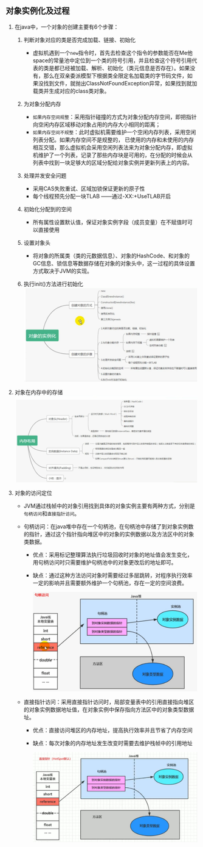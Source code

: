 ## 对象实例化及过程

1. 在java中，一个对象的创建主要有6个步骤：
    1. 判断对象对应的类是否完成加载、链接、初始化
        - 虚拟机遇到一个`new`指令时，首先去检查这个指令的参数能否在Me他space的常量池中定位到一个类的符号引用，并且检查这个符号引用代表的类是都已经被加载、解析、初始化（类元信息是否存在）。如果没有，那么在双亲委派模型下根据类全限定名加载类的字节码文件，如果没找到文件，就抛出ClassNotFoundException异常，如果找到就加载类并生成对应的class类对象。

    2. 为对象分配内存
        - `如果内存空间规整`：采用指针碰撞的方式为对象分配内存空间，即把指针向空闲内存区域移动对象占用的内存大小相同的距离；
        - `如果内存空间不规整`：此时虚拟机需要维护一个空闲内存列表，采用空闲列表分配。如果内存空间不是规整的， 已使用的内存和未使用的内存相互交错，那么虚拟机会采用空闲列表法来为对象分配内存，即虚拟机维护了一个列表，记录了那些内存块是可用的，在分配的时候会从列表中找到一块足够大的区域分配给对象实例并更新列表上的内容。

    3. 处理并发安全问题
        - 采用CAS失败重试、区域加锁保证更新的原子性
        - 每个线程预先分配一块TLAB ——通过-XX:+UseTLAB开启
        
    4. 初始化分配到的空间
        - 所有属性设置默认值，保证对象实例字段（成员变量）在不赋值时可以直接使用

    5. 设置对象头
        - 将对象的所属类（类的元数据信息）、对象的HashCode、和对象的GC信息、锁信息等数据存储在对象的对象头中，这一过程的具体设置方式取决于JVM的实现。

    6. 执行init()方法进行初始化
        ![对象的实例化](./img/对象的实例化.jpg)

2. 对象在内存中的存储
    ![对象的内存布局](./img/对象的内存布局.jpg)

3. 对象的访问定位       
    - JVM通过栈帧中的对象引用找到具体的对象实例主要有两种方式，分别是`句柄访问`和`直接指针访问`。
    - 句柄访问：在java堆中存在一个句柄池，在句柄池中存储了到对象实例数的指针，通过这个指针指向堆区中的对象的实例数据以及方法区中的对象类数据。

        - 优点：采用标记整理算法执行垃圾回收时对象的地址值会发生变化，用句柄访问时只需要维护句柄池中的对象更改后的地址即可。

        - 缺点：通过这种方法访问对象时需要经过多层跳转，对程序执行效率一定的影响并且需要额外维护一个句柄池，存在一定的空间浪费。

            ![对象访问-句柄访问](./img/对象访问-句柄访问.jpg)

    - 直接指针访问：采用直接指针访问时，局部变量表中的引用直接指向堆区的对象实例数据地址值，在对象实例中保存指向方法区中的对象类型数据址。

        - 优点：直接访问堆区的内存地址，提高执行效率并且节省了内存空间

        - 缺点：每次对象的内存地址发生改变时需要去维护栈帧中的引用地址

            ![对象访问-直接指针](./img/对象访问-直接指针.jpg)
